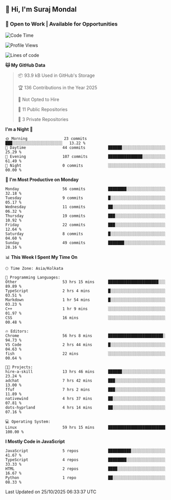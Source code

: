 ## 👋 Hi, I'm Suraj Mondal
### 🚀 Open to Work | Available for Opportunities

<!--START_SECTION:waka-->
![Code Time](http://img.shields.io/badge/Code%20Time-145%20hrs%2025%20mins-blue)

![Profile Views](http://img.shields.io/badge/Profile%20Views-1-blue)

![Lines of code](https://img.shields.io/badge/From%20Hello%20World%20I%27ve%20Written-129.6%20thousand%20lines%20of%20code-blue)

**🐱 My GitHub Data** 

> 📦 93.9 kB Used in GitHub's Storage 
 > 
> 🏆 136 Contributions in the Year 2025
 > 
> 🚫 Not Opted to Hire
 > 
> 📜 11 Public Repositories 
 > 
> 🔑 3 Private Repositories 
 > 
**I'm a Night 🦉** 

```text
🌞 Morning                23 commits          ███░░░░░░░░░░░░░░░░░░░░░░   13.22 % 
🌆 Daytime                44 commits          ██████░░░░░░░░░░░░░░░░░░░   25.29 % 
🌃 Evening                107 commits         ███████████████░░░░░░░░░░   61.49 % 
🌙 Night                  0 commits           ░░░░░░░░░░░░░░░░░░░░░░░░░   00.00 % 
```
📅 **I'm Most Productive on Monday** 

```text
Monday                   56 commits          ████████░░░░░░░░░░░░░░░░░   32.18 % 
Tuesday                  9 commits           █░░░░░░░░░░░░░░░░░░░░░░░░   05.17 % 
Wednesday                11 commits          ██░░░░░░░░░░░░░░░░░░░░░░░   06.32 % 
Thursday                 19 commits          ███░░░░░░░░░░░░░░░░░░░░░░   10.92 % 
Friday                   22 commits          ███░░░░░░░░░░░░░░░░░░░░░░   12.64 % 
Saturday                 8 commits           █░░░░░░░░░░░░░░░░░░░░░░░░   04.60 % 
Sunday                   49 commits          ███████░░░░░░░░░░░░░░░░░░   28.16 % 
```


📊 **This Week I Spent My Time On** 

```text
🕑︎ Time Zone: Asia/Kolkata

💬 Programming Languages: 
Other                    53 hrs 15 mins      ██████████████████████░░░   89.89 % 
TypeScript               2 hrs 4 mins        █░░░░░░░░░░░░░░░░░░░░░░░░   03.51 % 
Markdown                 1 hr 54 mins        █░░░░░░░░░░░░░░░░░░░░░░░░   03.23 % 
C++                      1 hr 9 mins         ░░░░░░░░░░░░░░░░░░░░░░░░░   01.97 % 
CSS                      16 mins             ░░░░░░░░░░░░░░░░░░░░░░░░░   00.48 % 

🔥 Editors: 
Chrome                   56 hrs 8 mins       ████████████████████████░   94.73 % 
VS Code                  2 hrs 44 mins       █░░░░░░░░░░░░░░░░░░░░░░░░   04.63 % 
fish                     22 mins             ░░░░░░░░░░░░░░░░░░░░░░░░░   00.64 % 

🐱‍💻 Projects: 
hire-a-skill             13 hrs 46 mins      ██████░░░░░░░░░░░░░░░░░░░   23.24 % 
adchat                   7 hrs 42 mins       ███░░░░░░░░░░░░░░░░░░░░░░   13.00 % 
ffuf                     7 hrs 2 mins        ███░░░░░░░░░░░░░░░░░░░░░░   11.89 % 
nativewind               4 hrs 37 mins       ██░░░░░░░░░░░░░░░░░░░░░░░   07.81 % 
dots-hyprland            4 hrs 14 mins       ██░░░░░░░░░░░░░░░░░░░░░░░   07.16 % 

💻 Operating System: 
Linux                    59 hrs 15 mins      █████████████████████████   100.00 % 
```

**I Mostly Code in JavaScript** 

```text
JavaScript               5 repos             ██████████░░░░░░░░░░░░░░░   41.67 % 
TypeScript               4 repos             ████████░░░░░░░░░░░░░░░░░   33.33 % 
HTML                     2 repos             ████░░░░░░░░░░░░░░░░░░░░░   16.67 % 
Python                   1 repo              ██░░░░░░░░░░░░░░░░░░░░░░░   08.33 % 
```




 Last Updated on 25/10/2025 06:33:37 UTC
<!--END_SECTION:waka-->
